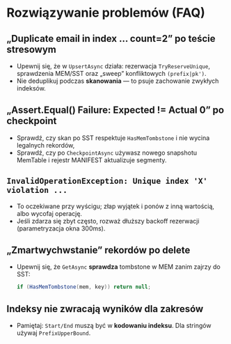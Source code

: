# Rozwiązywanie problemów (FAQ)

## „Duplicate email in index … count=2” po teście stresowym
- Upewnij się, że w `UpsertAsync` działa: rezerwacja `TryReserveUnique`, sprawdzenia MEM/SST oraz „sweep” konfliktowych `(prefix|pk')`.
- Nie deduplikuj podczas **skanowania** — to psuje zachowanie zwykłych indeksów.

## „Assert.Equal() Failure: Expected != Actual 0” po checkpoint
- Sprawdź, czy skan po SST respektuje `HasMemTombstone` i nie wycina legalnych rekordów,
- Sprawdź, czy po `CheckpointAsync` używasz nowego snapshotu MemTable i rejestr MANIFEST aktualizuje segmenty.

## `InvalidOperationException: Unique index 'X' violation ...`
- To oczekiwane przy wyścigu; złap wyjątek i ponów z inną wartością, albo wycofaj operację.
- Jeśli zdarza się zbyt często, rozważ dłuższy backoff rezerwacji (parametryzacja okna 300ms).

## „Zmartwychwstanie” rekordów po delete
- Upewnij się, że `GetAsync` **sprawdza** tombstone w MEM zanim zajrzy do SST:
  ```csharp
  if (HasMemTombstone(mem, key)) return null;
  ```

## Indeksy nie zwracają wyników dla zakresów
- Pamiętaj: `Start/End` muszą być w **kodowaniu indeksu**. Dla stringów używaj `PrefixUpperBound`.
